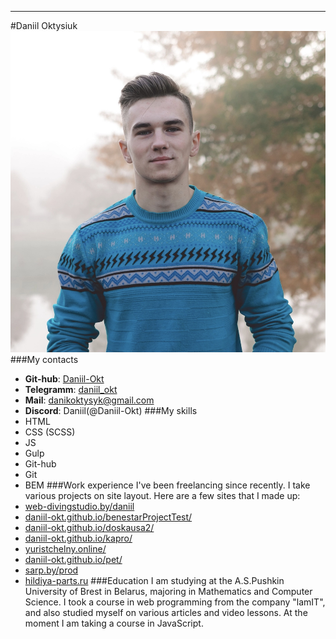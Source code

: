 ---
#Daniil Oktysiuk
![photo of me](avatar.jpg)
###My contacts
* __Git-hub__: [Daniil-Okt](https://github.com/Daniil-Okt)
* __Telegramm__: [daniil_okt](t.me/@daniil_okt)
* __Mail__: [danikoktysyk@gmail.com](https://mail.google.com/mail/danikoktysyk@gmail.com)
* __Discord__: Daniil(@Daniil-Okt)
###My skills
* HTML
* CSS (SCSS)
* JS
* Gulp
* Git-hub
* Git
* BEM 
###Work experience
I've been freelancing since recently. I take various projects on site layout. Here are a few sites that I made up:
* [web-divingstudio.by/daniil](https://web-divingstudio.by/daniil
)
* [daniil-okt.github.io/benestarProjectTest/](https://daniil-okt.github.io/benestarProjectTest/)
* [daniil-okt.github.io/doskausa2/](https://daniil-okt.github.io/doskausa2/)
* [daniil-okt.github.io/kapro/](https://daniil-okt.github.io/kapro/)
* [yuristchelny.online/](https://yuristchelny.online/)
* [daniil-okt.github.io/pet/](https://daniil-okt.github.io/pet/)
* [sarp.by/prod](https://sarp.by/prod)
* [hildiya-parts.ru](https://hildiya-parts.ru)
###Education
I am studying at the A.S.Pushkin University of Brest in Belarus, majoring in Mathematics and Computer Science. I took a course in web programming from the company "lamIT", and also studied myself on various articles and video lessons. At the moment I am taking a course in JavaScript.